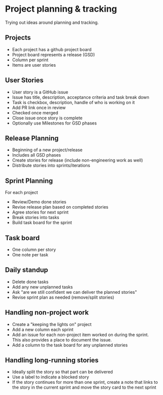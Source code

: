 # Project planning & tracking  

Trying out ideas around planning and tracking.

## Projects
* Each project has a github project board
* Project board represents a release (GSD)
* Column per sprint
* Items are user stories

## User Stories
* User story is a GitHub issue
* Issue has title, description, acceptance criteria and task break down
* Task is checkbox, description, handle of who is working on it
* Add PR link once in review
* Checked once merged
* Close issue once story is complete
* Optionally use Milestones for GSD phases

## Release Planning
* Beginning of a new project/release
* Includes all GSD phases
* Create stories for release (include non-engineering work as well)
* Distribute stories into sprints/iterations

## Sprint Planning
For each project 
* Review/Demo done stories
* Revise release plan based on completed stories
* Agree stories for next sprint
* Break stories into tasks
* Build task board for the sprint

## Task board
* One column per story
* One note per task

## Daily standup
* Delete done tasks
* Add any new unplanned tasks
* Ask "are we still confident we can deliver the planned stories"
* Revise sprint plan as needed (remove/split stories)

## Handling non-project work
* Create a "keeping  the lights on" project
* Add a new column each sprint
* Add an issue for each non-project item worked on during the sprint. This also provides a place to document the issue.
* Add a column to the task board for any unplanned stories

## Handling long-running stories
* Ideally split the story so that part can be delivered
* Use a label to indicate a blocked story
* If the story continues for more than one sprint, create a note that links to the story in the current sprint and move the story card to the next sprint
